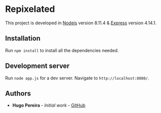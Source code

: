 # Repixelated

This project is developed in [Nodejs](https://nodejs.org) version 8.11.4 & [Express](http://expressjs.com/) version 4.14.1.

## Installation

  Run `npm install` to install all the dependencies needed.

## Development server

Run `node app.js` for a dev server. Navigate to `http://localhost:8080/`.

## Authors

* **Hugo Pereira** - *Initial work* - [GitHub](https://github.com/PereiraHugo)
